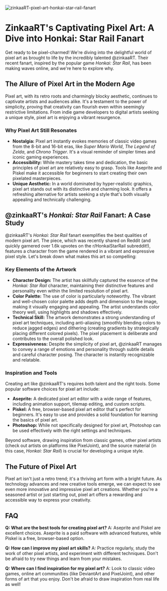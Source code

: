 ![zinkaaRT-pixel-art-honkai-star-rail-fanart](https://images.pexels.com/photos/19673536/pexels-photo-19673536.jpeg?auto=compress&cs=tinysrgb&fit=crop&h=627&w=1200)

# ZinkaaRT's Captivating Pixel Art: A Dive into Honkai: Star Rail Fanart

Get ready to be pixel-charmed! We're diving into the delightful world of pixel art as brought to life by the incredibly talented @zinkaaRT. Their recent fanart, inspired by the popular game *Honkai: Star Rail*, has been making waves online, and we're here to explore why.

## The Allure of Pixel Art in the Modern Age

Pixel art, with its retro roots and charmingly blocky aesthetic, continues to captivate artists and audiences alike. It's a testament to the power of simplicity, proving that creativity can flourish even within seemingly restrictive limitations.  From indie game developers to digital artists seeking a unique style, pixel art is enjoying a vibrant resurgence.

### Why Pixel Art Still Resonates

*   **Nostalgia:** Pixel art instantly evokes memories of classic video games from the 8-bit and 16-bit eras, like *Super Mario World*, *The Legend of Zelda*, and *Chrono Trigger*.  It's a visual reminder of simpler times and iconic gaming experiences.
*   **Accessibility:** While mastery takes time and dedication, the basic principles of pixel art are relatively easy to grasp.  Tools like Aseprite and Piskel make it accessible for beginners to start creating their own pixelated masterpieces.
*   **Unique Aesthetic:** In a world dominated by hyper-realistic graphics, pixel art stands out with its distinctive and charming look. It offers a refreshing alternative for artists seeking a style that's both visually appealing and technically challenging.

## @zinkaaRT's *Honkai: Star Rail* Fanart: A Case Study

@zinkaaRT's *Honkai: Star Rail* fanart exemplifies the best qualities of modern pixel art. The piece, which was recently shared on Reddit (and quickly garnered over 1.6k upvotes on the r/HonkaiStarRail subreddit!), features a character from the game rendered in a vibrant and expressive pixel style. Let's break down what makes this art so compelling:

### Key Elements of the Artwork

*   **Character Design:** The artist has skillfully captured the essence of the *Honkai: Star Rail* character, maintaining their distinctive features and personality even within the limited resolution of pixel art.
*   **Color Palette:** The use of color is particularly noteworthy. The vibrant and well-chosen color palette adds depth and dimension to the image, making it visually engaging and appealing. The artist understands color theory well, using highlights and shadows effectively.
*   **Technical Skill:** The artwork demonstrates a strong understanding of pixel art techniques, including anti-aliasing (smoothly blending colors to reduce jagged edges) and dithering (creating gradients by strategically placing different colored pixels). The pixel placement is deliberate and contributes to the overall polished look.
*   **Expressiveness:** Despite the simplicity of pixel art, @zinkaaRT manages to convey a range of emotions and personality through subtle details and careful character posing. The character is instantly recognizable and relatable.

### Inspiration and Tools

Creating art like @zinkaaRT's requires both talent and the right tools. Some popular software choices for pixel art include:

*   **Aseprite:** A dedicated pixel art editor with a wide range of features, including animation support, tilemap editing, and custom scripts.
*   **Piskel:** A free, browser-based pixel art editor that's perfect for beginners. It's easy to use and provides a solid foundation for learning the basics of pixel art.
*   **Photoshop:** While not specifically designed for pixel art, Photoshop can be used effectively with the right settings and techniques.

Beyond software, drawing inspiration from classic games, other pixel artists (check out artists on platforms like PixelJoint), and the source material (in this case, *Honkai: Star Rail*) is crucial for developing a unique style.

## The Future of Pixel Art

Pixel art isn't just a retro trend; it's a thriving art form with a bright future. As technology advances and new creative tools emerge, we can expect to see even more innovative and impressive pixel art creations. Whether you're a seasoned artist or just starting out, pixel art offers a rewarding and accessible way to express your creativity.

## FAQ

**Q: What are the best tools for creating pixel art?**
A: Aseprite and Piskel are excellent choices. Aseprite is a paid software with advanced features, while Piskel is a free, browser-based option.

**Q: How can I improve my pixel art skills?**
A: Practice regularly, study the work of other pixel artists, and experiment with different techniques. Don't be afraid to try new things and learn from your mistakes.

**Q: Where can I find inspiration for my pixel art?**
A: Look to classic video games, online art communities (like DeviantArt and PixelJoint), and other forms of art that you enjoy.  Don't be afraid to draw inspiration from real life as well!
